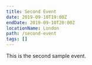 ```yaml
---
title: Second Event
date: 2019-09-10T19:00Z
endDate: 2019-09-10T20:00Z
locationName: London
path: /second-event
tags: []
---
```


This is the second sample event.